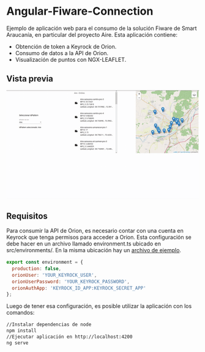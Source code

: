 # Angular-Fiware-Connection

Ejemplo de aplicación web para el consumo de la solución Fiware de Smart Araucanía, en particular del proyecto Aire. Esta aplicación contiene:

- Obtención de token a Keyrock de Orion.
- Consumo de datos a la API de Orion.
- Visualización de puntos con NGX-LEAFLET.

## Vista previa

![](docs/overview.gif)

## Requisitos

Para consumir la API de Orion, es necesario contar con una cuenta en Keyrock que tenga permisos para acceder a Orion. Esta configuración se debe hacer en un archivo llamado environment.ts ubicado en src/environments/. En la misma ubicación hay un [archivo de ejemplo]('https://github.com/ManuelEV/Angular-Fiware-Connection/blob/master/angular-fiware-connection/src/environments/environment.ts.example').


```javascript
export const environment = {
  production: false,
  orionUser: 'YOUR_KEYROCK_USER',
  orionUserPassword: 'YOUR_KEYROCK_PASSWORD',
  orionAuthApp: 'KEYROCK_ID_APP:KEYROCK_SECRET_APP'
};
```

Luego de tener esa configuración, es posible utilizar la aplicación con los comandos:

```
//Instalar dependencias de node
npm install
//Ejecutar aplicación en http://localhost:4200
ng serve
```